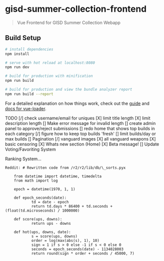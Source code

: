 # gisd-summer-collection-frontend

> Vue Frontend for GISD Summer Collection Webapp

## Build Setup

```bash
# install dependencies
npm install

# serve with hot reload at localhost:8080
npm run dev

# build for production with minification
npm run build

# build for production and view the bundle analyzer report
npm run build --report
```

For a detailed explanation on how things work, check out the [guide](http://vuejs-templates.github.io/webpack/) and [docs for vue-loader](http://vuejs.github.io/vue-loader).

TODO
[/] check username/email for uniques
[X] limit title length
[X] limit description length
[] Make error message for invalid length
[] create admin panel to approve/reject submissions
[] redo home that shows top builds in each category
[/] figure how to keep top builds 'fresh'
[] limit builds/day or max builds
[] Pagination
[/] vanguard images
[X] all vanguard weapons
[X] basic censoring
[X] Whats new section (Home)
[X] Beta message!
[] Update Voting/Favoriting System

Ranking System...

    Reddit: # Rewritten code from /r2/r2/lib/db/\_sorts.pyx

    	from datetime import datetime, timedelta
    	from math import log

    	epoch = datetime(1970, 1, 1)

    	def epoch_seconds(date):
    			td = date - epoch
    			return td.days * 86400 + td.seconds + (float(td.microseconds) / 1000000)

    	def score(ups, downs):
    			return ups - downs

    	def hot(ups, downs, date):
    			s = score(ups, downs)
    			order = log(max(abs(s), 1), 10)
    			sign = 1 if s > 0 else -1 if s < 0 else 0
    			seconds = epoch_seconds(date) - 1134028003
    			return round(sign * order + seconds / 45000, 7)
